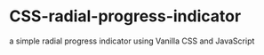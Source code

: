 # CSS-radial-progress-indicator
a simple radial progress indicator using Vanilla CSS and JavaScript
